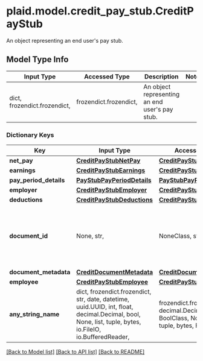 # plaid.model.credit_pay_stub.CreditPayStub

An object representing an end user's pay stub.

## Model Type Info
Input Type | Accessed Type | Description | Notes
------------ | ------------- | ------------- | -------------
dict, frozendict.frozendict,  | frozendict.frozendict,  | An object representing an end user&#x27;s pay stub. | 

### Dictionary Keys
Key | Input Type | Accessed Type | Description | Notes
------------ | ------------- | ------------- | ------------- | -------------
**net_pay** | [**CreditPayStubNetPay**](CreditPayStubNetPay.md) | [**CreditPayStubNetPay**](CreditPayStubNetPay.md) |  | 
**earnings** | [**CreditPayStubEarnings**](CreditPayStubEarnings.md) | [**CreditPayStubEarnings**](CreditPayStubEarnings.md) |  | 
**pay_period_details** | [**PayStubPayPeriodDetails**](PayStubPayPeriodDetails.md) | [**PayStubPayPeriodDetails**](PayStubPayPeriodDetails.md) |  | 
**employer** | [**CreditPayStubEmployer**](CreditPayStubEmployer.md) | [**CreditPayStubEmployer**](CreditPayStubEmployer.md) |  | 
**deductions** | [**CreditPayStubDeductions**](CreditPayStubDeductions.md) | [**CreditPayStubDeductions**](CreditPayStubDeductions.md) |  | 
**document_id** | None, str,  | NoneClass, str,  | An identifier of the document referenced by the document metadata. | 
**document_metadata** | [**CreditDocumentMetadata**](CreditDocumentMetadata.md) | [**CreditDocumentMetadata**](CreditDocumentMetadata.md) |  | 
**employee** | [**CreditPayStubEmployee**](CreditPayStubEmployee.md) | [**CreditPayStubEmployee**](CreditPayStubEmployee.md) |  | 
**any_string_name** | dict, frozendict.frozendict, str, date, datetime, uuid.UUID, int, float, decimal.Decimal, bool, None, list, tuple, bytes, io.FileIO, io.BufferedReader,  | frozendict.frozendict, str, decimal.Decimal, BoolClass, NoneClass, tuple, bytes, FileIO | any string name can be used but the value must be the correct type | [optional]

[[Back to Model list]](../../README.md#documentation-for-models) [[Back to API list]](../../README.md#documentation-for-api-endpoints) [[Back to README]](../../README.md)

